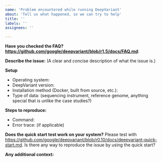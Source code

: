 ```yaml
---
name: 'Problem encountered while running DeepVariant'
about: 'Tell us what happened, so we can try to help'
title: ''
labels: ''
assignees: ''

---
```


**Have you checked the FAQ? https://github.com/google/deepvariant/blob/r1.5/docs/FAQ.md**:

**Describe the issue:**
(A clear and concise description of what the issue is.)

**Setup**
  - Operating system:
  - DeepVariant version:
  - Installation method (Docker, built from source, etc.):
  - Type of data: (sequencing instrument, reference genome, anything special that is unlike the case studies?)

**Steps to reproduce:**
  - Command:
  - Error trace: (if applicable)

**Does the quick start test work on your system?**
Please test with https://github.com/google/deepvariant/blob/r0.10/docs/deepvariant-quick-start.md.
Is there any way to reproduce the issue by using the quick start?

**Any additional context:**

